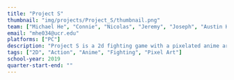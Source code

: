 ```yaml
---
title: "Project S"
thumbnail: "img/projects/Project_S/thumbnail.png"
team: ["Michael He", "Connie", "Nicolas", "Jeremy", "Joseph", "Austin Hong", "Matthew", "Justus"]
email: "mhe034@ucr.edu"
platforms: ["PC"]
description: "Project S is a 2d fighting game with a pixelated anime art style. Each character will have a unique playstyle and ultimately we will have 3 characters by spring. Project S will make you feel like you are truly a character inside a fighting game."
tags: ["2D", "Action", "Anime", "Fighting", "Pixel Art"]
school-year: 2019
quarter-start-end: ""
---
```

